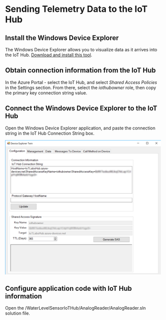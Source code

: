 # Sending Telemetry Data to the IoT Hub

## Install the Windows Device Explorer
The Windows Device Explorer allows you to visualize data as it arrives into the IoT Hub. 
[Download and install this tool](https://aka.ms/aziotdevexp).

## Obtain connection information from the IoT Hub
In the Azure Portal - select the IoT Hub, and select *Shared Access Policies* in the Settings section. From there, select the *iothubowner* role, then copy the primary key connection string value. 

## Connect the Windows Device Explorer to the IoT Hub
Open the Windows Device Explorer application, and paste the connection string in the IoT Hub Connection String box.

![IoT Hub Connection String](./images/deviceexplorerconnection.png)

## Configure application code with IoT Hub information
Open the /WaterLevelSensorIoTHub/AnalogReader/AnalogReader.sln solution file. 